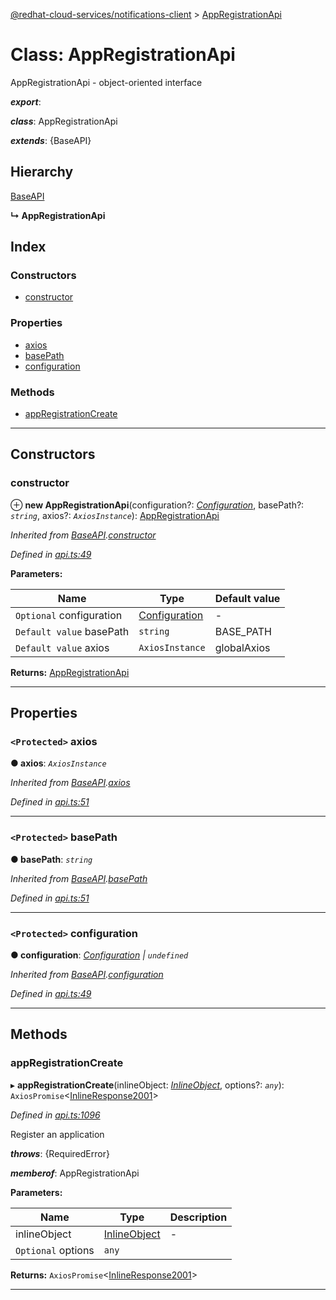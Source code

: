 [@redhat-cloud-services/notifications-client](../README.md) > [AppRegistrationApi](../classes/appregistrationapi.md)

# Class: AppRegistrationApi

AppRegistrationApi - object-oriented interface

*__export__*: 

*__class__*: AppRegistrationApi

*__extends__*: {BaseAPI}

## Hierarchy

 [BaseAPI](baseapi.md)

**↳ AppRegistrationApi**

## Index

### Constructors

* [constructor](appregistrationapi.md#constructor)

### Properties

* [axios](appregistrationapi.md#axios)
* [basePath](appregistrationapi.md#basepath)
* [configuration](appregistrationapi.md#configuration)

### Methods

* [appRegistrationCreate](appregistrationapi.md#appregistrationcreate)

---

## Constructors

<a id="constructor"></a>

###  constructor

⊕ **new AppRegistrationApi**(configuration?: *[Configuration](configuration.md)*, basePath?: *`string`*, axios?: *`AxiosInstance`*): [AppRegistrationApi](appregistrationapi.md)

*Inherited from [BaseAPI](baseapi.md).[constructor](baseapi.md#constructor)*

*Defined in [api.ts:49](https://github.com/karelhala/javascript-clients/blob/master/packages/hooks/api.ts#L49)*

**Parameters:**

| Name | Type | Default value |
| ------ | ------ | ------ |
| `Optional` configuration | [Configuration](configuration.md) | - |
| `Default value` basePath | `string` |  BASE_PATH |
| `Default value` axios | `AxiosInstance` |  globalAxios |

**Returns:** [AppRegistrationApi](appregistrationapi.md)

___

## Properties

<a id="axios"></a>

### `<Protected>` axios

**● axios**: *`AxiosInstance`*

*Inherited from [BaseAPI](baseapi.md).[axios](baseapi.md#axios)*

*Defined in [api.ts:51](https://github.com/karelhala/javascript-clients/blob/master/packages/hooks/api.ts#L51)*

___
<a id="basepath"></a>

### `<Protected>` basePath

**● basePath**: *`string`*

*Inherited from [BaseAPI](baseapi.md).[basePath](baseapi.md#basepath)*

*Defined in [api.ts:51](https://github.com/karelhala/javascript-clients/blob/master/packages/hooks/api.ts#L51)*

___
<a id="configuration"></a>

### `<Protected>` configuration

**● configuration**: *[Configuration](configuration.md) \| `undefined`*

*Inherited from [BaseAPI](baseapi.md).[configuration](baseapi.md#configuration)*

*Defined in [api.ts:49](https://github.com/karelhala/javascript-clients/blob/master/packages/hooks/api.ts#L49)*

___

## Methods

<a id="appregistrationcreate"></a>

###  appRegistrationCreate

▸ **appRegistrationCreate**(inlineObject: *[InlineObject](../interfaces/inlineobject.md)*, options?: *`any`*): `AxiosPromise`<[InlineResponse2001](../interfaces/inlineresponse2001.md)>

*Defined in [api.ts:1096](https://github.com/karelhala/javascript-clients/blob/master/packages/hooks/api.ts#L1096)*

Register an application

*__throws__*: {RequiredError}

*__memberof__*: AppRegistrationApi

**Parameters:**

| Name | Type | Description |
| ------ | ------ | ------ |
| inlineObject | [InlineObject](../interfaces/inlineobject.md) |  \- |
| `Optional` options | `any` |

**Returns:** `AxiosPromise`<[InlineResponse2001](../interfaces/inlineresponse2001.md)>

___

